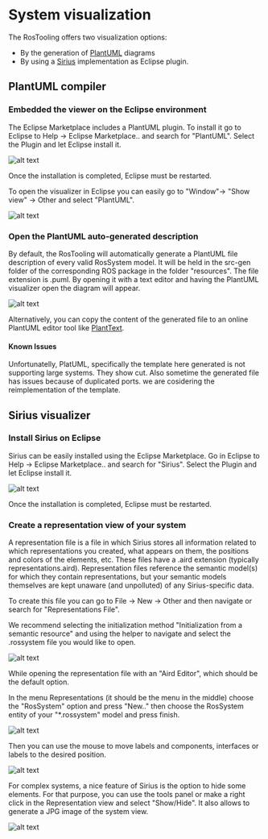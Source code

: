 # System visualization
The RosTooling offers two visualization options:
* By the generation of [PlantUML](https://plantuml.com/) diagrams
* By using a [Sirius](https://eclipse.dev/sirius/) implementation as Eclipse plugin.

## PlantUML compiler

### Embedded the viewer on the Eclipse environment

The Eclipse Marketplace includes a PlantUML plugin. To install it go to Eclipse to Help -> Eclipse Marketplace..  and search for "PlantUML". Select the Plugin and let Eclipse install it.

![alt text](images/PlantUMLInstaller.gif)

Once the installation is completed, Eclipse must be restarted.

To open the visualizer in Eclipse you can easily go to "Window"->  "Show view" -> Other and select "PlantUML".

![alt text](images/PlantUMLView.gif)


### Open the PlantUML auto-generated description
By default, the RosTooling will automatically generate a PlantUML file description of every valid RosSystem model. It will be held in the src-gen folder of the corresponding ROS package in the folder "resources". The file extension is .puml. By opening it with a text editor and having the PlantUML visualizer open the diagram will appear.

![alt text](images/PlantUMLViewSystemExample.png)


Alternatively, you can copy the content of the generated file to an online PlantUML editor tool like [PlantText](https://www.planttext.com/).

#### Known Issues
Unfortunatelly, PlatUML, specifically the template here generated is not supporting large systems. They show cut. Also sometime the generated file has issues because of duplicated ports. we are cosidering the reimplementation of the template.

## Sirius visualizer

### Install Sirius on Eclipse

Sirius can be easily installed using the Eclipse Marketplace. Go in Eclipse to Help -> Eclipse Marketplace..  and search for "Sirius". Select the Plugin and let Eclipse install it.

![alt text](images/SiriusInstaller.gif)

Once the installation is completed, Eclipse must be restarted.

### Create a representation view of your system

A representation file is a file in which Sirius stores all information related to which representations you created, what appears on them, the positions and colors of the elements, etc. These files have a .aird extension (typically representations.aird). Representation files reference the semantic model(s) for which they contain representations, but your semantic models themselves are kept unaware (and unpolluted) of any Sirius-specific data.

To create this file you can go to File -> New -> Other and then navigate or search for "Representations File".

We recommend selecting the initialization method "Initialization from a semantic resource" and using the helper to navigate and select the .rossystem file you would like to open.

![alt text](images/SiriusCreateRepresentationFile.gif)

While opening the representation file with an "Aird Editor", which should be the default option.

In the menu Representations (it should be the menu in the middle) choose the "RosSystem" option and press "New.." then choose the RosSystem entity of your "*.rossystem" model and press finish.

![alt text](images/SiriusOpenSystemView.gif)

Then you can use the mouse to move labels and components, interfaces or labels to the desired position.

![alt text](images/SiriusView.png)

For complex systems, a nice feature of Sirius is the option to hide some elements. For that purpose, you can use the tools panel or make a right click in the Representation view and select "Show/Hide". It also allows to generate a JPG image of the system view.

![alt text](images/SiriusFeatures.gif)
